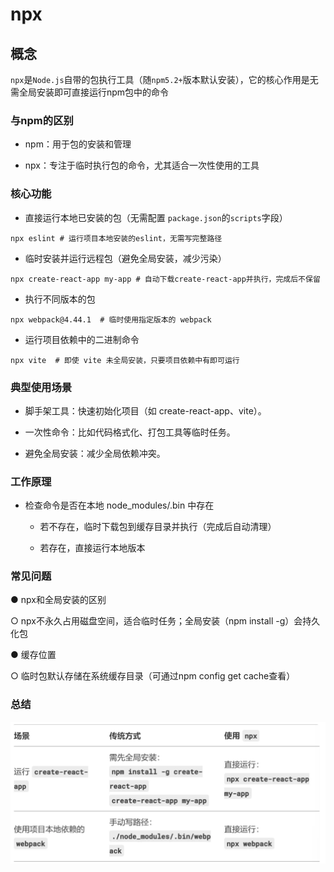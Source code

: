 # npx

## 概念

`npx`是`Node.js`自带的包执行工具（随`npm5.2+`版本默认安装），它的核心作用是无需全局安装即可直接运行npm包中的命令

### 与npm的区别

- npm：用于包的安装和管理

- npx：专注于临时执行包的命令，尤其适合一次性使用的工具 

### 核心功能

- 直接运行本地已安装的包（无需配置 `package.json`的`scripts`字段）

```shell
npx eslint # 运行项目本地安装的eslint，无需写完整路径
```

- 临时安装并运行远程包（避免全局安装，减少污染）

```shell
npx create-react-app my-app # 自动下载create-react-app并执行，完成后不保留
```

- 执行不同版本的包

```shell
npx webpack@4.44.1  # 临时使用指定版本的 webpack
```

- 运行项目依赖中的二进制命令

```shell
npx vite  # 即使 vite 未全局安装，只要项目依赖中有即可运行
```

### 典型使用场景

- 脚手架工具：快速初始化项目（如 create-react-app、vite）。

- 一次性命令：比如代码格式化、打包工具等临时任务。

- 避免全局安装：减少全局依赖冲突。

### 工作原理

- 检查命令是否在本地 node_modules/.bin 中存在

    - 若不存在，临时下载包到缓存目录并执行（完成后自动清理）

    - 若存在，直接运行本地版本

### 常见问题

● npx和全局安装的区别

  ○ npx不永久占用磁盘空间，适合临时任务；全局安装（npm install -g）会持久化包

● 缓存位置

  ○ 临时包默认存储在系统缓存目录（可通过npm config get cache查看）

### 总结

![alt text](image-2.png)